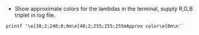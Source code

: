  - Show approximate colors for the lambdas in the terminal, supply
   R,G,B triplet in log file.

``` shell
printf '\e[38;2;240;0;0m\e[48;2;255;255;255mApprox color\e[0m\n'`
```
